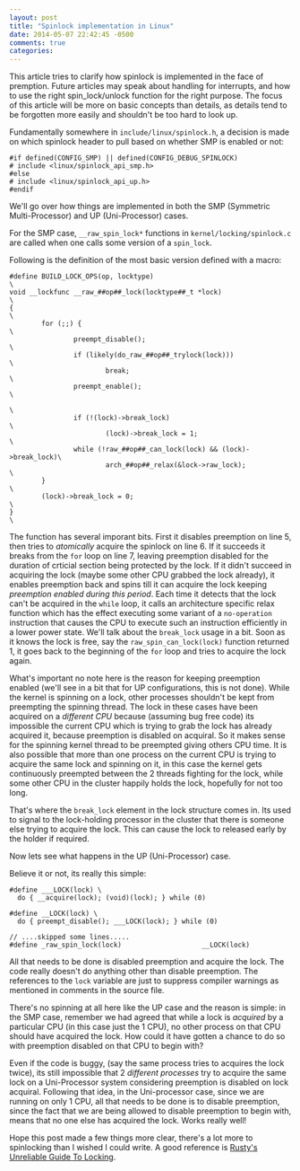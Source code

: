 ```yaml
---
layout: post
title: "Spinlock implementation in Linux"
date: 2014-05-07 22:42:45 -0500
comments: true
categories: 
---
```

This article tries to clarify how spinlock is implemented in the face of premption. Future articles may speak about handling for interrupts, and how to use the right spin_lock/unlock function for the right purpose. The focus of this article will be more on basic concepts than details, as details tend to be forgotten more easily and shouldn't be too hard to look up.

Fundamentally somewhere in `include/linux/spinlock.h`, a decision is made on which spinlock header to pull based on whether SMP is enabled or not:
```
#if defined(CONFIG_SMP) || defined(CONFIG_DEBUG_SPINLOCK)
# include <linux/spinlock_api_smp.h>
#else
# include <linux/spinlock_api_up.h>
#endif
```

We'll go over how things are implemented in both the SMP (Symmetric Multi-Processor) and UP (Uni-Processor) cases.

For the SMP case, `__raw_spin_lock*` functions in `kernel/locking/spinlock.c` are called when one calls some version of a `spin_lock`.

Following is the definition of the most basic version defined with a macro:

```
#define BUILD_LOCK_OPS(op, locktype)                                    \
void __lockfunc __raw_##op##_lock(locktype##_t *lock)                   \
{                                                                       \
        for (;;) {                                                      \
                preempt_disable();                                      \
                if (likely(do_raw_##op##_trylock(lock)))                \
                        break;                                          \
                preempt_enable();                                       \
                                                                        \
                if (!(lock)->break_lock)                                \
                        (lock)->break_lock = 1;                         \
                while (!raw_##op##_can_lock(lock) && (lock)->break_lock)\
                        arch_##op##_relax(&lock->raw_lock);             \
        }                                                               \
        (lock)->break_lock = 0;                                         \
}                                                                       \
```

The function has several imporant bits. First it disables preemption on line 5, then tries to *atomically* acquire the spinlock on line 6. If it succeeds it breaks from the `for` loop on line 7, leaving preemption disabled for the duration of crticial section being protected by the lock. If it didn't succeed in acquiring the lock (maybe some other CPU grabbed the lock already), it enables preemption back and spins till it can acquire the lock keeping *preemption enabled during this period*. Each time it detects that the lock can't be acquired in the `while` loop, it calls an architecture specific relax function which has the effect executing some variant of a `no-operation` instruction that causes the CPU to execute such an instruction efficiently in a lower power state. We'll talk about the `break_lock` usage in a bit. Soon as it knows the lock is free, say the `raw_spin_can_lock(lock)` function returned 1, it goes back to the beginning of the `for` loop and tries to acquire the lock again.

What's important no note here is the reason for keeping preemption enabled (we'll see in a bit that for UP configurations, this is not done). While the kernel is spinning on a lock, other processes shouldn't be kept from preempting the spinning thread. The lock in these cases have been acquired on a *different CPU* because (assuming bug free code) its impossible the current CPU which is trying to grab the lock has already acquired it, because preemption is disabled on acquiral. So it makes sense for the spinning kernel thread to be preempted giving others CPU time.
It is also possible that more than one process on the current CPU is trying to acquire the same lock and spinning on it, in this case the kernel gets continuously preempted between the 2 threads fighting for the lock, while some other CPU in the cluster happily holds the lock, hopefully for not too long.

That's where the `break_lock` element in the lock structure comes in. Its used to signal to the lock-holding processor in the cluster that there is someone else trying to acquire the lock. This can cause the lock to released early by the holder if required.


Now lets see what happens in the UP (Uni-Processor) case.

Believe it or not, its really this simple:
```
#define ___LOCK(lock) \
  do { __acquire(lock); (void)(lock); } while (0)

#define __LOCK(lock) \
  do { preempt_disable(); ___LOCK(lock); } while (0)

// ....skipped some lines.....
#define _raw_spin_lock(lock)                    __LOCK(lock)
```

All that needs to be done is disabled preemption and acquire the lock. The code really doesn't do anything other than disable preemption. The references to the `lock` variable are just to suppress compiler warnings as mentioned in comments in the source file.

There's no spinning at all here like the UP case and the reason is simple: in the SMP case, remember we had agreed that while a lock is *acquired* by a particular CPU (in this case just the 1 CPU), no other process on that CPU should have acquired the lock. How could it have gotten a chance to do so with preemption disabled on that CPU to begin with?

Even if the code is buggy, (say the same process tries to acquires the lock twice), its still impossible that 2 *different processes* try to acquire the same lock on a Uni-Processor system considering preemption is disabled on lock acquiral. Following that idea, in the Uni-processor case, since we are running on only 1 CPU, all that needs to be done is to disable preemption, since the fact that we are being allowed to disable preemption to begin with, means that no one else has acquired the lock. Works really well!

Hope this post made a few things more clear, there's a lot more to spinlocking than I wished I could write. A good reference is [Rusty's Unreliable Guide To Locking](https://www.kernel.org/pub/linux/kernel/people/rusty/kernel-locking/).

